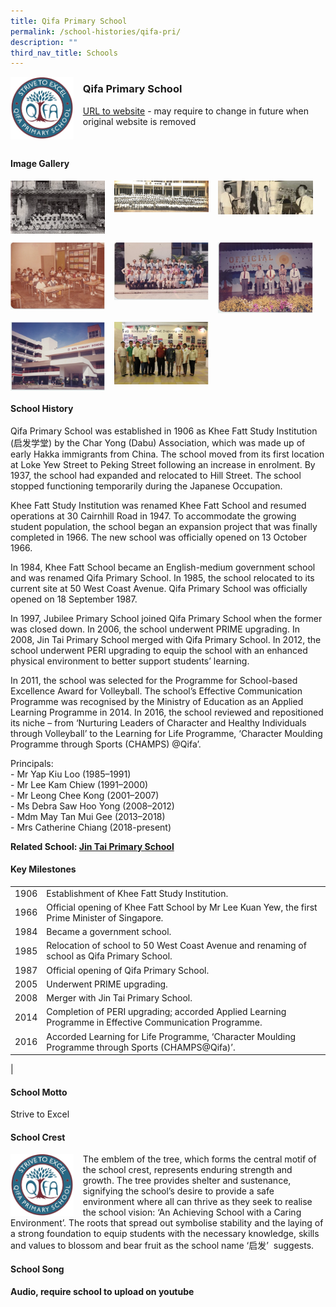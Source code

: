 ```yaml
---
title: Qifa Primary School
permalink: /school-histories/qifa-pri/
description: ""
third_nav_title: Schools
---
```

<img src="/images/qifapri1.png" style="width:20%;margin-right:15px;" align = "left">

### **Qifa Primary School**
[URL to website](https://qifapri.moe.edu.sg/) - may require to change in future when original website is removed

<br clear="left">

#### **Image Gallery**

<p><a href="https://staging.d1yxymztqoj7qn.amplifyapp.com/images/qifapri2.jpg">  
<img src="/images/qifapri2.jpg" style="width:30%;margin-right:15px;" align = "left">
</a></p>

<p><a href="https://staging.d1yxymztqoj7qn.amplifyapp.com/images/qifapri3.jpg">  
<img src="/images/qifapri3.jpg" style="width:30%;margin-right:15px;" align = "left">
</a></p>

<p><a href="https://staging.d1yxymztqoj7qn.amplifyapp.com/images/qifapri4.jpg">  
<img src="/images/qifapri4.jpg" style="width:30%;margin-right:15px;" align = "left">
</a></p>

<br clear="left">

<p><a href="https://staging.d1yxymztqoj7qn.amplifyapp.com/images/qifapri5.jpg">  
<img src="/images/qifapri5.jpg" style="width:30%;margin-right:15px;" align = "left">
</a></p>

<p><a href="https://staging.d1yxymztqoj7qn.amplifyapp.com/images/qifapri6.jpg">  
<img src="/images/qifapri6.jpg" style="width:30%;margin-right:15px;" align = "left">
</a></p>

<p><a href="https://staging.d1yxymztqoj7qn.amplifyapp.com/images/qifapri7.jpg">  
<img src="/images/qifapri7.jpg" style="width:30%;margin-right:15px;" align = "left">
</a></p>

<br clear="left">

<p><a href="https://staging.d1yxymztqoj7qn.amplifyapp.com/images/qifapri8.jpg">  
<img src="/images/qifapri8.jpg" style="width:30%;margin-right:15px;" align = "left">
</a></p>

<p><a href="https://staging.d1yxymztqoj7qn.amplifyapp.com/images/qifapri9.jpg">  
<img src="/images/qifapri9.jpg" style="width:30%;margin-right:15px;" align = "left">
</a></p>

<br clear="left">

#### **School History**
Qifa Primary School was established in 1906 as Khee Fatt Study Institution (启发学堂) by the Char Yong (Dabu) Association, which was made up of early Hakka immigrants from China. The school moved from its first location at Loke Yew Street to Peking Street following an increase in enrolment. By 1937, the school had expanded and relocated to Hill Street. The school stopped functioning temporarily during the Japanese Occupation.

Khee Fatt Study Institution was renamed Khee Fatt School and resumed operations at 30 Cairnhill Road in 1947. To accommodate the growing student population, the school began an expansion project that was finally completed in 1966. The new school was officially opened on 13 October 1966.

In 1984, Khee Fatt School became an English-medium government school and was renamed Qifa Primary School. In 1985, the school relocated to its current site at 50 West Coast Avenue. Qifa Primary School was officially opened on 18 September 1987.

In 1997, Jubilee Primary School joined Qifa Primary School when the former was closed down. In 2006, the school underwent PRIME upgrading. In 2008, Jin Tai Primary School merged with Qifa Primary School. In 2012, the school underwent PERI upgrading to equip the school with an enhanced physical environment to better support students’ learning.

In 2011, the school was selected for the Programme for School-based Excellence Award for Volleyball. The school’s Effective Communication Programme was recognised by the Ministry of Education as an Applied Learning Programme in 2014. In 2016, the school reviewed and repositioned its niche – from ‘Nurturing Leaders of Character and Healthy Individuals through Volleyball’ to the Learning for Life Programme, ‘Character Moulding Programme through Sports (CHAMPS) @Qifa’.

Principals:<br>
\- Mr Yap Kiu Loo (1985–1991)<br>
\- Mr Lee Kam Chiew (1991–2000)<br>
\- Mr Leong Chee Kong (2001–2007)<br>
\- Ms Debra Saw Hoo Yong (2008–2012)<br>
\- Mdm May Tan Mui Gee (2013–2018)<br>
\- Mrs Catherine Chiang (2018-present)

**Related School: [Jin Tai Primary School](https://staging.d1yxymztqoj7qn.amplifyapp.com/school-histories/jin-tai-pri/)**

#### **Key Milestones**

|  |  |
|:---:|---|
| 1906 | Establishment of Khee Fatt Study Institution. |
| 1966 | Official opening of Khee Fatt School by Mr Lee Kuan Yew, the first Prime Minister of Singapore. |
| 1984 | Became a government school. |
| 1985 | Relocation of school to 50 West Coast Avenue and renaming of school as Qifa Primary School. |
| 1987 | Official opening of Qifa Primary School. |
| 2005 | Underwent PRIME upgrading. |
| 2008 | Merger with Jin Tai Primary School. |
| 2014 | Completion of PERI upgrading; accorded Applied Learning Programme in Effective Communication Programme. |
| 2016 | Accorded Learning for Life Programme, ‘Character Moulding Programme through Sports (CHAMPS@Qifa)’. |
|

#### **School Motto**
Strive to Excel

#### **School Crest**
<img src="/images/qifapri1.png" style="width:20%;margin-right:15px;" align = "left">

The emblem of the tree, which forms the central motif of the school crest, represents enduring strength and growth. The tree provides shelter and sustenance, signifying the school’s desire to provide a safe environment where all can thrive as they seek to realise the school vision: ‘An Achieving School with a Caring Environment’. The roots that spread out symbolise stability and the laying of a strong foundation to equip students with the necessary knowledge, skills and values to blossom and bear fruit as the school name ‘启发’  suggests.

#### **School Song**
**Audio, require school to upload on youtube**